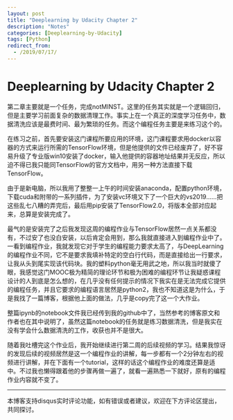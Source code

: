 ```yaml
---
layout: post
title: "Deeplearning by Udacity Chapter 2"
description: "Notes"
categories: [Deeplearning-by-Udacity]
tags: [Python]
redirect_from:
  - /2019/07/17/
---
```


# Deeplearning by Udacity Chapter 2  

第二章主要就是一个任务，完成notMINST。这里的任务其实就是一个逻辑回归，但是主要学习前面复杂的数据清理工作。事实上在一个真正的深度学习任务中，数据清洗应该是最费时间、最为繁琐的任务。而这个编程任务主要是来练习这个的。  

在练习之前，首先要安装这门课程所要应用的环境，这门课程要求用docker以容器的方式来运行所需的TensorFlow环境，但是他提供的文件已经废弃了，好不容易升级了专业版win10安装了docker，输入他提供的容器地址结果并无反应，所以迫不得已我只能同TensorFlow的官方文档中，用另一种方法直接下载TensorFlow。  

由于是新电脑，所以我用了整整一上午的时间安装anaconda，配置python环境，下载cuda和附带的一系列插件，为了安装vc环境又下了一个巨大的vs2019……把这些乱七八糟的弄完后，最后用pip安装了TensorFlow2.0，将版本全部对应起来，总算是安装完成了。  

最气的是安装完了之后我发现这周的编程作业与TensorFlow居然一点关系都没有，不过安了也没白安装，以后肯定会用到，那么我就直接进入到编程作业中了。一看到编程作业，我就发现它对于学生的编程能力要求太高了，与DeepLearning的编程作业不同，它不是要求我填补特定的空白行代码，而是直接给出一行要求，让我从头到尾实现该代码块。我的塑料python毫无用武之地，所以我当时就傻了眼，我感觉这门MOOC极为精简的理论环节和极为困难的编程环节让我疑惑课程设计的人到底是怎么想的，在几乎没有任何提示的情况下我实在是无法完成它提供的编程任务，并且它要求的编程语言居然是python2，我也不知道这是为什么，于是我找了一篇博客，根据他上面的做法，几乎是copy完了这一个大作业。  

整篇ipynb的notebook文件我已经传到我的github中了，当然参考的博客原文和作者也在其中说明了，虽然这篇notebook的任务就是练习数据清洗，但是我实在没有学会什么数据清洗的工作，收获也并不是很大。  

随着我吐槽完这个作业后，我开始继续进行第二周的后续视频的学习。结果我惊讶的发现后续的视频居然是这一个编程作业的讲解，每一步都有一个2分钟左右的视频进行讲解，并在下面有一个tutorial，这样的话这个编程作业的难度还算是适中。不过我也懒得跟着他的步骤再做一遍了，就看一遍熟悉一下就好，原有的编程作业内容就不变了。  

---
本博客支持disqus实时评论功能，如有错误或者建议，欢迎在下方评论区提出，共同探讨。  
